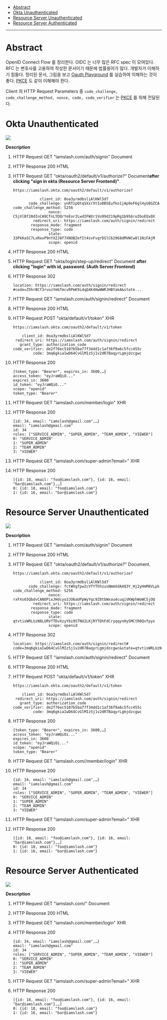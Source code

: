 - [Abstract](#abstract)
- [Okta Unauthenticated](#okta-unauthenticated)
- [Resource Server Unauthenticated](#resource-server-unauthenticated)
- [Resource Server Authenticated](#resource-server-authenticated)

---

# Abstract

OpenID Connect Flow 를 정리한다. OIDC 는 너무 많은 RFC spec 이 모여있다. RFC 는 변호사를 고용하여 작성한 문서이기 때문에 법률용어가 많다. 개발자가 이해하기 힘들다. 정리된 문서, 그림을 보고 [Oauth Playground](https://www.oauth.com/playground/client-registration.html?returnto=authorization-code-with-pkce.html) 를 실습하여 이해하는 것이 좋다. [PKCE](/pkce) 도 같이 이해해야 한다.

Client 의 HTTP Request Parameters 중 `code_challenge, code_challenge_method, nonce, code, code_verifier` 는 [PKCE](/pkce/README.md) 를 위해 전달된다.

# Okta Unauthenticated

![](img/oidc_okta_unauthenticated.png)

**Description**

1. HTTP Request GET "iamslash.com/auth/signin" Document
2. HTTP Response 200 HTML
3. HTTP Request GET "okta/oauth2/default/v1/authorize?" Document**after clicking "sign in okta (Resource Server Frontend)"**.
    
    ```
    https://iamslash.okta.com/oauth2/default/v1/authorize?
    
                client_id: 0oa3yrmdbsliAlKWl5d7
           code_challenge: ynRTzpQtqSXxrXtIoDB5Eufko1jAp9oF6glHyU8GZCA
    code_challenge_method: S256
                    nonce: C5jXlBf20dInCA9CfnLYDQrYeEor2LwdIFWXr1Vo99d219pRg1b9S6roZGoEQx0X
             redirect_uri: https://iamslash.com/auth/signin/redirect
            response_mode: fragment
            response_type: code
                    state: 33PkKaSC7LxRexP9nYXZJ8f7XNOBZefIt4svFvqrDSlC62968dMVWCw8l1NiFAjM
                    scope: openid
    
    ```
    
4. HTTP Response 200 HTML
5. HTTP Request GET "okta/login/step-up/redirect" Document **after clicking "login" with id, password. (Auth Server Frontend)**
6. HTTP Response 302
    
    ```
    location: https://iamslash.com/auth/signin/redirect
    #code=Z5hrBCf3rvozYmbTmcvRPmK9idqQ4K4HwWWRJHBYakA&state...
    
    ```
    
7. HTTP Request GET "iamslash.com/auth/signin/redirect" Document
8. HTTP Response 200 HTML
9. HTTP Request POST "okta/default/v1/token" XHR
    
    ```
    https://iamslash.okta.com/oauth2/default/v1/token
    
        client_id: 0oa3yrmdbsliAlKWl5d7
     redirect_uri: https://iamslash.com/auth/signin/redirect
       grant_type: authorization_code
    code_verifier: de2f76ec5107b5ba77f34dd1c1af36f9a6c5fcc455c
             code: 3mq6gkiaIwD64CvGlMIz5j1v2dR7BaqyrLgmjdzcgwc
    
    ```
    
10. HTTP Response 200
    
    ```
    {token_type: "Bearer", expires_in: 3600,…}
    access_token: "eyJraWQiO..."
    expires_in: 3600
    id_token: "eyJraWQiO..."
    scope: "openid"
    token_type: "Bearer"
    
    ```
    
11. HTTP Request GET "iamslash.com/member/login" XHR
12. HTTP Response 200
    
    ```
    {id: 34, email: "iamslash@gmail.com",…}
    email: "iamslash@gmail.com"
    id: 34
    roles: ["SERVICE_ADMIN", "SUPER_ADMIN", "TEAM_ADMIN", "VIEWER"]
    0: "SERVICE_ADMIN"
    1: "SUPER_ADMIN"
    2: "TEAM_ADMIN"
    3: "VIEWER"
    ```
    
13. HTTP Request GET "iamslash.com/super-admin?email=" XHR
14. HTTP Response 200
    
    ```
    [{id: 18, email: "foo@iamslash.com"}, {id: 16, email: "bar@iamslash.com"},…]
    0: {id: 18, email: "foo@iamslash.com"}
    1: {id: 16, email: "bar@iamslash.com"}    
    ```

# Resource Server Unauthenticated

![](img/oidc_resource_unauthenticated.png)

**Description**

1. HTTP Request GET "iamslash.com/auth/signin" Document
2. HTTP Response 200 HTML
3. HTTP Request GET "okta/oauth2/default/v1/authorize?" Document.
    
    ```
    https://iamslash.okta.com/oauth2/default/v1/authorize?
    
                client_id: 0oa3yrmdbsliAlKWl5d7
           code_challenge: fctWVgfpw2cVfYThhzuxNmmXdA4Q3Y_Hj2yHmM8VLpk
    code_challenge_method: S256
                    nonce: rxFXs65QbdvCANOPixJHdcyo3JO6aUPpWyYqc9Z8tbWxau4cuqiVKWphWoWCSjOQ
             redirect_uri: https://iamslash.com/auth/signin/redirect
            response_mode: fragment
            response_type: code
                    state: qtvtisWRLUzN8LURVfTDvXzyYbi9STNU2LKjRYTDhFdCryqqynHySMCtR0Qvfpyx
                    scope: openid
    
    ```
    
4. HTTP Response 302
    
    ```
    location: https://iamslash.com/auth/signin/redirect#
    code=3mq6gkiaIwD64CvGlMIz5j1v2dR7BaqyrLgmjdzcgwc&state=qtvtisWRLUzN8LURVfTDvXzyYbi9STNU2LKjRYTDhFdCryqqynHySMCtR0Qvfpyx
    ```
    
5. HTTP Request GET "iamslash.com/auth/signin/redirect" Document
6. HTTP Response 200 HTML
7. HTTP Request POST "okta/default/v1/token" XHR
    
    ```
    https://iamslash.okta.com/oauth2/default/v1/token
    
        client_id: 0oa3yrmdbsliAlKWl5d7
     redirect_uri: https://iamslash.com/auth/signin/redirect
       grant_type: authorization_code
    code_verifier: de2f76ec5107b5ba77f34dd1c1af36f9a6c5fcc455c
             code: 3mq6gkiaIwD64CvGlMIz5j1v2dR7BaqyrLgmjdzcgwc
    ```
    
8. HTTP Response 200
    
    ```
    {token_type: "Bearer", expires_in: 3600,…}
    access_token: "eyJraWQiOi..."
    expires_in: 3600
    id_token: "eyJraWQiOi..."
    scope: "openid"
    token_type: "Bearer"
    ```
    
9. HTTP Request GET "iamslash.com//member/login" XHR
10. HTTP Response 200
    
    ```
    {id: 34, email: "iamslash@gmail.com",…}
    email: "iamslash@gmail.com"
    id: 34
    roles: ["SERVICE_ADMIN", "SUPER_ADMIN", "TEAM_ADMIN", "VIEWER"]
    0: "SERVICE_ADMIN"
    1: "SUPER_ADMIN"
    2: "TEAM_ADMIN"
    3: "VIEWER"
    ```
    
11. HTTP Request GET "iamslash.com/super-admin?email=" XHR
12. HTTP Response 200
    
    ```
    [{id: 18, email: "foo@iamslash.com"}, {id: 16, email: "bar@iamslash.com"},…]
    0: {id: 18, email: "foo@iamslash.com"}
    1: {id: 16, email: "bar@iamslash.com"}    
    ```

# Resource Server Authenticated

![](img/oidc_resource_authenticated.png)

**Description**

1. HTTP Request GET "iamslash.com/" Document
2. HTTP Response 200 HTML
3. HTTP Request GET "iamslash.com/member/login" XHR
4. HTTP Response 200
        
    ```
    {id: 34, email: "iamslash@gmail.com",…}
    email: "iamslash@gmail.com"
    id: 34
    roles: ["SERVICE_ADMIN", "SUPER_ADMIN", "TEAM_ADMIN", "VIEWER"]
    0: "SERVICE_ADMIN"
    1: "SUPER_ADMIN"
    2: "TEAM_ADMIN"
    3: "VIEWER"
    ```

5. HTTP Request GET "iamslash.com/super-admin?email=" XHR
6. HTTP Response 200
    
    ```
    [{id: 18, email: "foo@iamslash.com"}, {id: 16, email: "bar@iamslash.com"},…]
    0: {id: 18, email: "foo@iamslash.com"}
    1: {id: 16, email: "bar@iamslash.com"}    
    ```
